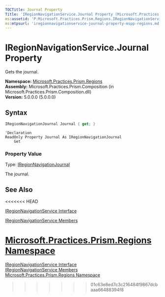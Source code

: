 ```yaml
---
TOCTitle: Journal Property
Title: 'IRegionNavigationService.Journal Property (Microsoft.Practices.Prism.Regions)'
ms:assetid: 'P:Microsoft.Practices.Prism.Regions.IRegionNavigationService.Journal'
ms:mtpsurl: 'iregionnavigationservice-journal-property-mspp-regions.md'
---
```



# IRegionNavigationService.Journal Property

Gets the journal.

**Namespace:** [Microsoft.Practices.Prism.Regions](/patterns-practices/reference/mspp-regions-namespace)  
**Assembly:** Microsoft.Practices.Prism.Composition (in Microsoft.Practices.Prism.Composition.dll)  
**Version:** 5.0.0.0 (5.0.0.0)

## Syntax

```C#
IRegionNavigationJournal Journal { get; }
```
```VB
'Declaration
ReadOnly Property Journal As IRegionNavigationJournal
	Get
```

### Property Value

Type: [IRegionNavigationJournal](/patterns-practices/reference/iregionnavigationjournal-interface-mspp-regions)

The journal.

## See Also
<<<<<<< HEAD

[IRegionNavigationService Interface](/patterns-practices/reference/iregionnavigationservice-interface-mspp-regions)

[IRegionNavigationService Members](/patterns-practices/reference/iregionnavigationservice-members-mspp-regions)

[Microsoft.Practices.Prism.Regions Namespace](/patterns-practices/reference/mspp-regions-namespace)
=======
[IRegionNavigationService Interface](/patterns-practices/reference/iregionnavigationservice-interface-mspp-regions)  
[IRegionNavigationService Members](/patterns-practices/reference/iregionnavigationservice-members-mspp-regions)  
[Microsoft.Practices.Prism.Regions Namespace](/patterns-practices/reference/mspp-regions-namespace)  
>>>>>>> 01c63e8ed7c3c216484f9867dcbaaa66488394f8
